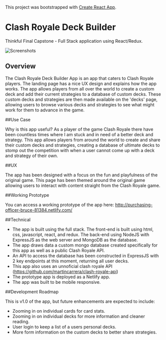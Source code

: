 This project was bootstrapped with [Create React App](https://github.com/facebookincubator/create-react-app).

# Clash Royale Deck Builder

Thinkful Final Capstone - Full Stack application using React/Redux.

![Screenshots](https://user-images.githubusercontent.com/13989985/27306693-98a8edf6-5514-11e7-9cdc-bcd0e2e54cb8.png)

## Overview

The Clash Royale Deck Builder App is an app that caters to Clash Royale players. The landing page has a nice UX design and explains how the app works. The app allows players from all over the world to create a custom deck and add their current strategies to a database of custom decks. These custom decks and strategies are then made available on the 'decks' page, allowing users to browse various decks and strategies to see what might work for them to advance in the game.

##Use Case

Why is this app useful? As a player of the game Clash Royale there have been countless times where I am stuck and in need of a better deck and strategy. This app allows players from around the world to create and share their custom decks and strategies, creating a database of ultimate decks to stomp out the competition with when a user cannot come up with a deck and strategy of their own.

##UX

The app has been designed with a focus on the fun and playfulness of the original game. This page has been themed around the original game allowing users to interact with content straight from the Clash Royale game.

##Working Prototype

You can access a working prototype of the app here:
http://purchasing-officer-bruce-81384.netlify.com/

##Technical

* The app is built using the full stack. The front-end is built using html, css, javascript, react, and redux. The back-end using NodeJS with ExpressJS as the web server and MongoDB as the database.
* The app draws data a custom mongo database created specifically for this app as well as a public Clash Royale API.
* An API to access the database has been constructed in ExpressJS with 2 key endpoints at this moment, returning all user decks.
* This app also uses an unnoficial clash royale API (https://github.com/martincarrera/clash-royale-api)
* The prototype app is deployed as a Netlify app.
* The app was built to be mobile responsive.

##Development Roadmap

This is v1.0 of the app, but future enhancements are expected to include:

* Zooming in on individual cards for card stats.
* Zooming in on individual decks for more information and cleaner reading.
* User login to keep a list of a users personal decks.
* More form information on the custom decks to better share strategies.

